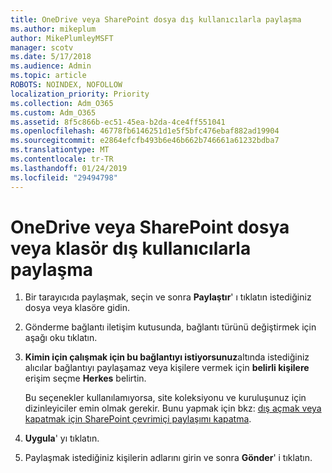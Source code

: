 ```yaml
---
title: OneDrive veya SharePoint dosya dış kullanıcılarla paylaşma
ms.author: mikeplum
author: MikePlumleyMSFT
manager: scotv
ms.date: 5/17/2018
ms.audience: Admin
ms.topic: article
ROBOTS: NOINDEX, NOFOLLOW
localization_priority: Priority
ms.collection: Adm_O365
ms.custom: Adm_O365
ms.assetid: 8f5c866b-ec51-45ea-b2da-4ce4ff551041
ms.openlocfilehash: 46778fb6146251d1e5f5bfc476ebaf882ad19904
ms.sourcegitcommit: e2864efcfb493b6e46b662b746661a61232bdba7
ms.translationtype: MT
ms.contentlocale: tr-TR
ms.lasthandoff: 01/24/2019
ms.locfileid: "29494798"
---
```

# <a name="share-a-onedrive-or-sharepoint-file-or-folder-with-external-users"></a>OneDrive veya SharePoint dosya veya klasör dış kullanıcılarla paylaşma

1. Bir tarayıcıda paylaşmak, seçin ve sonra **Paylaştır**' ı tıklatın istediğiniz dosya veya klasöre gidin.
    
2. Gönderme bağlantı iletişim kutusunda, bağlantı türünü değiştirmek için aşağı oku tıklatın.
    
3. **Kimin için çalışmak için bu bağlantıyı istiyorsunuz**altında istediğiniz alıcılar bağlantıyı paylaşamaz veya kişilere vermek için **belirli kişilere** erişim seçme **Herkes** belirtin. 
    
    Bu seçenekler kullanılamıyorsa, site koleksiyonu ve kuruluşunuz için dizinleyiciler emin olmak gerekir. Bunu yapmak için bkz: [dış açmak veya kapatmak için SharePoint çevrimiçi paylaşımı kapatma](https://go.microsoft.com/fwlink/?linkid=866426).
    
4. **Uygula**' yı tıklatın.
    
5. Paylaşmak istediğiniz kişilerin adlarını girin ve sonra **Gönder**' i tıklatın.
    

